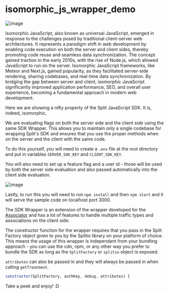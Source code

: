 # isomorphic_js_wrapper_demo


![image](https://github.com/kleinjoshuaa/isomorphic_js_wrapper_demo/assets/1207274/0aa924f7-d5d7-4d50-a22b-f84c4085c424)


Isomorphic JavaScript, also known as universal JavaScript, emerged in response to the challenges posed by traditional client-server web architectures. It represents a paradigm shift in web development by enabling code execution on both the server and client sides, thereby promoting code reuse and seamless data synchronization. The concept gained traction in the early 2010s, with the rise of Node.js, which allowed JavaScript to run on the server. Isomorphic JavaScript frameworks, like Meteor and Next.js, gained popularity, as they facilitated server-side rendering, sharing codebases, and real-time data synchronization. By bridging the gap between server and client, isomorphic JavaScript significantly improved application performance, SEO, and overall user experience, becoming a fundamental approach in modern web development.


Here we are showing a nifty property of the Split JavaScript SDK. It is, indeed, isomorphic. 

We are evaluating flags on both the server side and the client side using the same SDK Wrapper. This allows you to maintain only a single codebase for wrapping Split's SDK and ensures that you use the proper methods when on the server and the client with the same code. 

To do this yourself, you will need to create a `.env` file at the root directory and put in variables `SERVER_SDK_KEY` and `CLIENT_SDK_KEY`. 

You will also need to set up a feature flag and a user id - those will be used by both the server side evaluation and also passed automatically into the client side evaluation. 

![image](https://github.com/kleinjoshuaa/isomorphic_js_wrapper_demo/assets/1207274/1d72666e-c591-4388-9469-b332635423a0)

Lastly, to run this you will need to run `npm install` and then `npm start` and it will serve the sample code on localhost port 3000.

The SDK Wrapper is an extension of the wrapper developed for the [Associator](https://github.com/kleinjoshuaa/associator/) and has a lot of features to handle multiple traffic types and associations on the client side. 


The constructor function for the wrapper requires that you pass in the Split Factory object given to you by the Splitio library on your platform of choice. This means the usage of this wrapper is independant from your bundling approach - you can use the cdn, npm, or any other way you prefer to bundle the SDK as long as the `SplitFactory` or `splitio` object is exposed. 

`attributes` can also be passed in and they will always be passed in when calling `getTreatment`. 

```javascript
constructor(SplitFactory, authKey, debug, attributes) {
```

Take a peek and enjoy! :D
